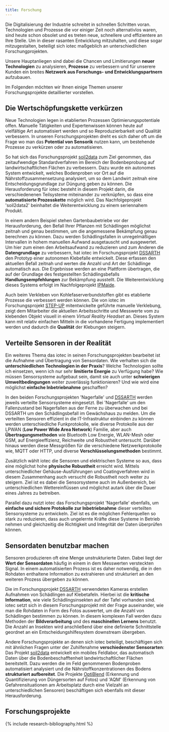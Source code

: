 ```yaml
---
title: Forschung
---
```


Die Digitalisierung der Industrie schreitet in schnellen Schritten voran.
Technologien und Prozesse die vor einiger Zeit noch alternativlos waren,
sind heute schon obsolet und es treten neue, schnellere und effizientere an Ihre Stelle.
Um in dieser rasanten Entwicklung mitzuhalten, und diese sogar mitzugestalten,
beteiligt sich iotec maßgeblich an unterschiedlichen Forschungprojekten.

Unsere Hauptanliegen sind dabei die Chancen und Limitierungen **neuer Technologien** zu analysieren,
**Prozesse** zu verbessern und für unserere Kunden ein breites **Netzwerk aus Forschungs- und Entwicklungspartnern** aufzubauen.

Im Folgenden möchten wir Ihnen einige Themen unserer Forschungsprojekte detaillierter vorstellen.

## Die Wertschöpfungskette verkürzen

Neue Technologien legen in etablierten Prozessen Optimierungspotentiale offen.
Manuelle Tätigkeiten und Expertenwissen können heute auf vielfältige Art automatisiert werden
und so Reproduzierbarkeit und Qualität verbessern.
In unseren Forschungsprojekten dreht es sich daher oft um die Frage wo man das **Potential von Sensorik** nutzen kann,
um bestehende Prozesse zu verkürzen oder zu automatisieren.

So hat sich das Forschungsprojekt [soil2data](#soil2data) zum Ziel genommen,
das zeitaufwendige Standardverfahren im Bereich der Bodenbeprobung auf landwirtschaftlichen Flächen zu verbessern.
Dazu wurde ein autonomes System entwickelt, welches Bodenproben vor Ort auf die Nährstoffzusammensetzung analysiert,
um so dem Landwirt zeitnah eine Entscheidungsgrundlage zur Düngung geben zu können.
Die Herausforderung für iotec besteht in diesem Projekt darin, die verschiedenenen Teilsysteme miteinander zu verknüpfen,
so dass eine **automatisierte Prozesskette** möglich wird.
Das Nachfolgeprojekt 'soil2data2' beinhaltet die Weiterentwicklung zu einem seriennahem Produkt.

In einem andern Beispiel stehen Gartenbaubetriebe vor der Herausforderung,
den Befall Ihrer Pflanzen mit Schädlingen möglichst zeitnah und genau bestimmen,
um die angemessene Bekämpfung genau berechnen zu können.
Dazu werden Schädlingsfallen in unregelmäßigen Intervallen in hohem manuellen Aufwand ausgetauscht und ausgewertet.
Um hier zum einen den Arbeitsaufwand zu reduzieren und zum Anderen die **Datengrundlage** zu verbessern,
hat iotec im Forschungsprojekt [DSSARTH](#dssarth) den Prototyp einer autonomen Klebefalle entwickelt.
Diese erfassen den aktuellen Befall zeitnah und werten die Anzahl und Art der Schädlinge automatisch aus.
Die Ergebnisse werden an eine Plattform übertragen, die auf der Grundlage des festgestellten Schädlingsbefalls
**Handlungsempfehlungen** zur Bekämpfung ausstellt.
Die Weiterentwicklung dieses Systems erfolgt im Nachfolgeprojekt [IPMaide](#ipmaide).

Auch beim Verkleben von Kohlefaserverbundstoffen gibt es etablierte Prozesse die verbessert werden können.
Die von iotec im Forschungsprojekt [STEP-UP](#stepup) mitentwickelte geführte manuelle Verklebung,
zeigt dem Mitarbeiter die aktuellen Arbeitsschritte und Messwerte vom zu klebenden Objekt visuell in einem _Virtual Reality Headset_ an.
Dieses System kann mit relativ einfachen Mitteln in die vorhandene Fertigung implementiert werden und dadurch die **Qualität** der Klebungen steigern.

## Verteilte Sensoren in der Realität

Ein weiteres Thema das iotec in seinen Forschungsprojekten bearbeitet ist die Aufnahme und Übertragung von Sensordaten.
Wie verhalten sich die **unterschiedlichen Technologien in der Praxis**?
Welche Technologien sollte ich einsetzen, wenn ich nur sehr **limitierte Energie** zu Verfügung habe?
Wie müssen Sensorsysteme aufgebaut sein, damit sie auch unter **schwierigen Umweltbedingungen** weiter zuverlässig funktionieren?
Und wie wird eine möglichst **einfache Inbetriebnahme** geschaffen?

In den beiden Forschungsprojekten 'Nagerfalle' und [DSSARTH](#dssarth) werden jeweils verteilte Sensorsysteme eingesetzt.
Bei 'Nagerfalle' um den Fallenzustand bei Nagerfallen aus der Ferne zu überwachen und bei DSSARTH um den Schädlingsbefall im Gewächshaus zu melden.
Um die verteilten Sensoren effizient in die IT-Infrastruktur einbinden zu können werden unterschiedliche Funkprotokolle,
wie diverse Protokolle aus der LPWAN (**Low Power Wide Area Network**) Familie,
aber auch **Übertragungsmethoden** wie Bluetooth Low Energie, WLAN-Mesh oder GSM, auf Energieeffizienz, Reichweite und Robustheit untersucht.
Darüber hinaus werden diese Messgrößen für die verschiedene Netzwerkprotokolle wie, MQTT oder HTTP, und diverse **Verschlüsselungsmethoden** bestimmt.

Zusätzlich wählt iotec die Sensoren und elektrischen Systeme so aus, dass eine möglichst hohe **physische Robustheit** erreicht wird.
Mittels unterschiedlicher Gehäuse-Ausführungen und Coatingverfahren wird in diesem Zusammenhang auch versucht die Robustheit noch weiter zu steigern.
Ziel ist es dabei die Sensorsysteme auch im Außenbereich, bei unterschiedlichen Wettereinflüssen und möglichst autark über die Dauer eines Jahres zu betreiben.

Parallel dazu nutzt iotec das Forschungsprojekt 'Nagerfalle' ebenfalls, um **einfache und sichere Protokolle zur Inbetriebnahme** dieser verteilten Sensorsysteme zu entwickeln.
Ziel ist es die möglichen Fehlerquellen so stark zu reduzieren, dass auch ungelernte Kräfte diese Systeme in Betrieb nehmen
und gleichzeitig die Richtigkeit und Integrität der Daten überprüfen können.

## Sensordaten benutzbar machen

Sensoren produzieren oft eine Menge unstrukturierte Daten.
Dabei liegt der **Wert der Sensordaten** häufig in einem in dem Messwerten versteckten Signal.
In einem automatisierten Prozess ist es daher notwendig, die in den Rohdaten enthaltene
Information zu extrahieren und strukturiert an den weiteren Prozess übergeben zu können.

Die im Forschungsprojekt [DSSARTH](#dssarth) verwendeten Kameras erstellen Aufnahmen von Schädlingen auf Klebetafeln.
Hierbei ist die **kritische Information**, wie viele Schädlingsinsekten auf der Tafel vorhanden sind.
iotec setzt sich in diesem Forschungsprojekt mit der Frage auseinander, wie man die Rohdaten in Form des Fotos auswertet, um die Anzahl von Schädlingen bestimmen zu können.
In diesem komplexen Fall werden dazu Methoden der **Bildverarbeitung** und des **maschinellen Lernens** benutzt.
Die Anzahl an Insekten wird anschließend über eine definierte Schnittstelle geordnet an ein Entscheidungshilfesystem downstream übergeben.

Andere Forschungsprojekte an denen sich iotec beteiligt, beschäftigen sich mit ähnlichen Fragen unter der Zuhilfenahme **verschiedenster Sensorarten**:
Das Projekt [soil2data](#soil2data) entwickelt ein mobiles Feldlabor, das automatisch Daten über die Bodenbeschafftenheit landwirtschaftlicher Flächen bereitstellt.
Dazu werden die im Feld genommenen Bodenproben automatisiert analysiert und die Nährstoffkonzentrationen des Bodens **strukturiert aufbereitet**.
Die Projekte [OptiBlend](#optiblend) (Erkennung und Quantifizierung von Düngersorten auf Fotos)
und 'AQM' (Erkennung von Gefahrensituationen am Arbeitsplatz durch eine Vielzahl an unterschiedlichen Sensoren)
beschäftigen sich ebenfalls mit dieser Herausforderung.

## Forschungsprojekte

{% include research-bibliography.html %}
